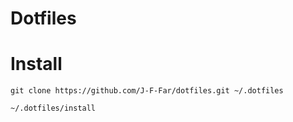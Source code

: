 # Dotfiles

# Install

```git clone https://github.com/J-F-Far/dotfiles.git ~/.dotfiles```

```~/.dotfiles/install```

